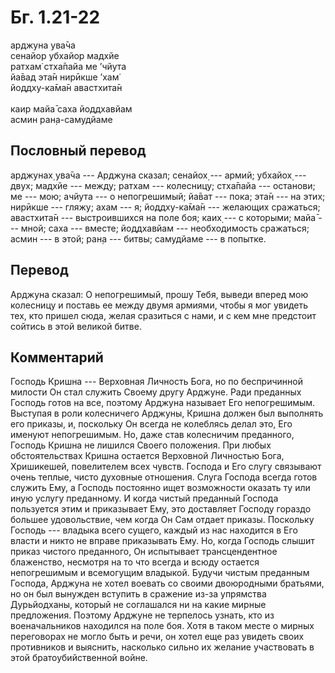 # Бг. 1.21-22
арджуна ува̄ча<br/>
сенайор убхайор мадхйе<br/>
ратхам̇ стха̄пайа ме ’чйута<br/>
йа̄вад эта̄н нирӣкше ’хам̇<br/>
йоддху-ка̄ма̄н авастхита̄н<br/>
<br/>
каир майа̄ саха йоддхавйам<br/>
асмин ран̣а-самудйаме
## Пословный перевод

арджунах̣ ува̄ча --- Арджуна сказал; сенайох̣ --- армий; убхайох̣ --- двух;
мадхйе --- между; ратхам --- колесницу; стха̄пайа --- останови; ме ---
мою; ачйута --- о непогрешимый; йа̄ват --- пока; эта̄н --- на этих;
нирӣкше --- гляжу; ахам --- я; йоддху-ка̄ма̄н --- желающих сражаться;
авастхита̄н --- выстроившихся на поле боя; каих̣ --- с которыми; майа̄ ---
мной; саха --- вместе; йоддхавйам --- необходимость сражаться; асмин ---
в этой; ран̣а --- битвы; самудйаме --- в попытке.

## Перевод

Арджуна сказал: О непогрешимый, прошу Тебя, выведи вперед мою колесницу
и поставь ее между двумя армиями, чтобы я мог увидеть тех, кто пришел
сюда, желая сразиться с нами, и с кем мне предстоит сойтись в этой
великой битве.

## Комментарий

Господь Кришна --- Верховная Личность Бога, но по беспричинной милости
Он стал служить Своему другу Арджуне. Ради преданных Господь готов на
все, поэтому Арджуна называет Его непогрешимым. Выступая в роли
колесничего Арджуны, Кришна должен был выполнять его приказы, и,
поскольку Он всегда не колеблясь делал это, Его именуют непогрешимым.
Но, даже став колесничим преданного, Господь Кришна не лишился Своего
положения. При любых обстоятельствах Кришна остается Верховной Личностью
Бога, Хришикешей, повелителем всех чувств. Господа и Его слугу связывают
очень теплые, чисто духовные отношения. Слуга Господа всегда готов
служить Ему, а Господь постоянно ищет возможности оказать ту или иную
услугу преданному. И когда чистый преданный Господа пользуется этим и
приказывает Ему, это доставляет Господу гораздо большее удовольствие,
чем когда Он Сам отдает приказы. Поскольку Господь --- владыка всего
сущего, каждый из нас находится в Его власти и никто не вправе
приказывать Ему. Но, когда Господь слышит приказ чистого преданного, Он
испытывает трансцендентное блаженство, несмотря на то что всегда и всюду
остается непогрешимым и всемогущим владыкой. Будучи чистым преданным
Господа, Арджуна не хотел воевать со своими двоюродными братьями, но он
был вынужден вступить в сражение из-за упрямства Дурьйодханы, который не
соглашался ни на какие мирные предложения. Поэтому Арджуне не терпелось
узнать, кто из военачальников находился на поле боя. Хотя в таком месте
о мирных переговорах не могло быть и речи, он хотел еще раз увидеть
своих противников и выяснить, насколько сильно их желание участвовать в
этой братоубийственной войне.
